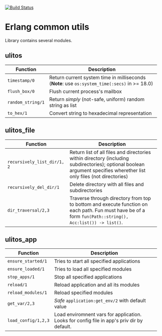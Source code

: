 [![Build Status](https://travis-ci.org/palkan/ulitos.svg?branch=master)](https://travis-ci.org/palkan/ulitos)
# Erlang common utils

Library contains several modules.

## ulitos

| Function                    | Description   |
|-----------------------------|---------------|
| `timestamp/0`               | Return current system time in milliseconds (**Note**: use `os:system_time(:secs)` in >= 18.0)| 
| `flush_box/0`               | Flush current process's mailbox |
| `random_string/1`           | Return _simply_ (not-safe, uniform) random string as list |
| `to_hex/1`                  | Convert string to hexadecimal representation |

## ulitos_file

| Function                    | Description   |
|-----------------------------|---------------|
| `recursively_list_dir/1, 2`    | Return list of all files and directories within directory (including subdirectories); optional boolean argument specifies wherether list only files (not directories) |
| `recursively_del_dir/1`    | Delete directory with all files and subdirectories |
| `dir_traversal/2,3` | Traverse through directory from top to bottom and execute function on each path. Fun must have be of a form `fun(Path::string(), Acc:list()) -> list()`. |

## ulitos_app

| Function                    | Description   |
|-----------------------------|---------------|
| `ensure_started/1`          | Tries to start all specified applications |
| `ensure_loaded/1`           | Tries to load all specified modules |
| `stop_apps/1`               | Stop  all specified applications |
| `reload/1`                  | Reload application and all its modules |
| `reload_modules/1`          | Reload specified modules |
| `get_var/2,3`               | _Safe_ `application:get_env/2` with default value |
| `load_config/1,2,3`         | Load enviromnent vars for application. Looks for config file in app's priv dir by default. |




